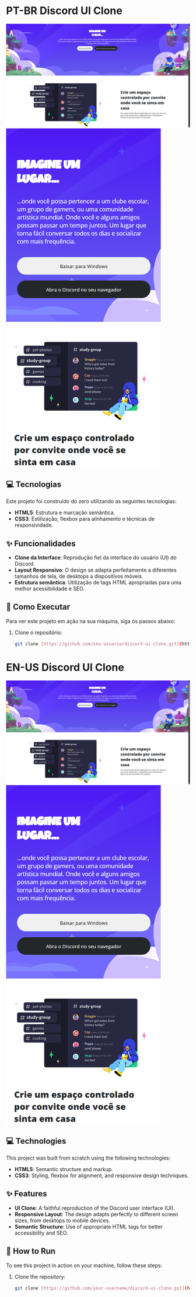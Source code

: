 # PT-BR Discord UI Clone

![Desktop Version](assets/images/desktop-mockup.png)
![Mobile Version](assets/images/mobile-mockup.png)

## 💻 Tecnologias

Este projeto foi construído do zero utilizando as seguintes tecnologias:

- **HTML5**: Estrutura e marcação semântica.
- **CSS3**: Estilização, flexbox para alinhamento e técnicas de responsividade.

## ✨ Funcionalidades

- **Clone da Interface**: Reprodução fiel da interface do usuário (UI) do Discord.
- **Layout Responsivo**: O design se adapta perfeitamente a diferentes tamanhos de tela, de desktops a dispositivos móveis.
- **Estrutura semântica**: Utilização de tags HTML apropriadas para uma melhor acessibilidade e SEO.

## 🚀 Como Executar

Para ver este projeto em ação na sua máquina, siga os passos abaixo:

1. Clone o repositório:
   ```bash
   git clone [https://github.com/seu-usuario/discord-ui-clone.git](https://github.com/seu-usuario/discord-ui-clone.git)

# EN-US Discord UI Clone

![Desktop Version](assets/images/desktop-mockup.png)
![Mobile Version](assets/images/mobile-mockup.png)

## 💻 Technologies

This project was built from scratch using the following technologies:

- **HTML5**: Semantic structure and markup.
- **CSS3**: Styling, flexbox for alignment, and responsive design techniques.

## ✨ Features

- **UI Clone**: A faithful reproduction of the Discord user interface (UI).
- **Responsive Layout**: The design adapts perfectly to different screen sizes, from desktops to mobile devices.
- **Semantic Structure**: Use of appropriate HTML tags for better accessibility and SEO.

## 🚀 How to Run

To see this project in action on your machine, follow these steps:

1. Clone the repository:
   ```bash
   git clone [https://github.com/your-username/discord-ui-clone.git](https://github.com/your-username/discord-ui-clone.git)